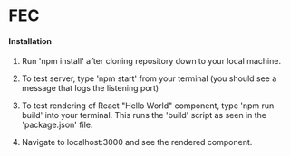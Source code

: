 # FEC


#### Installation

1) Run 'npm install' after cloning repository down to your local machine.

2) To test server, type 'npm start' from your terminal (you should see a message that logs the listening port)

3) To test rendering of React "Hello World" component, type 'npm run build' into your terminal. This runs the 'build' script as seen in the 'package.json' file.

4) Navigate to localhost:3000 and see the rendered component.